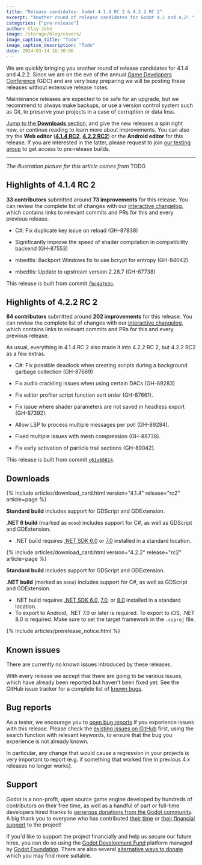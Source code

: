 ```yaml
---
title: "Release candidates: Godot 4.1.4 RC 2 & 4.2.2 RC 2"
excerpt: "Another round of release candidates for Godot 4.1 and 4.2! "
categories: ["pre-release"]
author: Clay John
image: /storage/blog/covers/
image_caption_title: "Todo"
image_caption_description: "Todo"
date: 2024-03-14 16:30:00
---
```


We are quickly bringing you another round of release candidates for 4.1.4 and 4.2.2. Since we are on the eve of the annual [Game Developers Conference](https://godotengine.org/article/godot-at-gdc-2024/) (GDC) and are very busy preparing we will be posting these releases without extensive release notes.

Maintenance releases are expected to be safe for an upgrade, but we recommend to always make backups, or use a version control system such as Git, to preserve your projects in a case of corruption or data loss.

[Jump to the **Downloads** section](#downloads), and give the new releases a spin right now, or continue reading to learn more about improvements. You can also try the **Web editor** ([**4.1.4 RC2**](https://editor.godotengine.org/releases/4.1.4.rc2/), [**4.2.2 RC2**](https://editor.godotengine.org/releases/4.2.2.rc2/)) or the **Android editor** for this release. If you are interested in the latter, please request to join [our testing group](https://groups.google.com/g/godot-testers) to get access to pre-release builds.

-----

*The illustration picture for this article comes from* TODO

## Highlights of 4.1.4 RC 2

**33 contributors** submitted around **73 improvements** for this release. You can review the complete list of changes with our [interactive changelog](https://godotengine.github.io/godot-interactive-changelog/#4.1.4-rc2), which contains links to relevant commits and PRs for this and every previous release.

- C#: Fix duplicate key issue on reload (GH-87838)

- Significantly improve the speed of shader compilation in compatibility backend (GH-87553)

- mbedtls: Backport Windows fix to use bcrypt for entropy (GH-84042)

- mbedtls: Update to upstream version 2.28.7 (GH-87738)

This release is built from commit [`fbc4a7e3a`](https://github.com/godotengine/godot/commit/fbc4a7e3a5f5b84bfda71800771715e810ad8cea).

## Highlights of 4.2.2 RC 2

**84 contributors** submitted around **202 improvements** for this release. You can review the complete list of changes with our [interactive changelog](https://godotengine.github.io/godot-interactive-changelog/#4.2.2-rc2), which contains links to relevant commits and PRs for this and every previous release.

As usual, everything in 4.1.4 RC 2 also made it into 4.2.2 RC 2, but 4.2.2 RC2 as a few extras.

- C#: Fix possible deadlock when creating scripts during a background garbage collection (GH-87669)

- Fix audio crackling issues when using certain DACs (GH-89283)

- Fix editor profiler script function sort order (GH-87661).

- Fix issue where shader parameters are not saved in headless export (GH-87392).

- Allow LSP to process multiple messages per poll (GH-89284).

- Fixed multiple issues with mesh compression (GH-88738).

- Fix early activation of particle trail sections (GH-89042).


This release is built from commit [`c61a68614`](https://github.com/godotengine/godot/commit/c61a68614e5b030a4a1e11abaa5a893b8017f78d).

## Downloads

{% include articles/download_card.html version="4.1.4" release="rc2" article=page %}

**Standard build** includes support for GDScript and GDExtension.

**.NET 6 build** (marked as `mono`) includes support for C#, as well as GDScript and GDExtension.
- .NET build requires [.NET SDK 6.0](https://dotnet.microsoft.com/en-us/download/dotnet/6.0) or [7.0](https://dotnet.microsoft.com/en-us/download/dotnet/7.0) installed in a standard location.

{% include articles/download_card.html version="4.2.2" release="rc2" article=page %}

**Standard build** includes support for GDScript and GDExtension.

**.NET build** (marked as `mono`) includes support for C#, as well as GDScript and GDExtension.
- .NET build requires [.NET SDK 6.0](https://dotnet.microsoft.com/en-us/download/dotnet/6.0), [7.0](https://dotnet.microsoft.com/en-us/download/dotnet/7.0), or [8.0](https://dotnet.microsoft.com/en-us/download/dotnet/8.0) installed in a standard location.
- To export to Android, .NET 7.0 or later is required. To export to iOS, .NET 8.0 is required. Make sure to set the target framework in the `.csproj` file.

{% include articles/prerelease_notice.html %}

## Known issues

There are currently no known issues introduced by these releases.

With every release we accept that there are going to be various issues, which have already been reported but haven't been fixed yet. See the GitHub issue tracker for a complete list of [known bugs](https://github.com/godotengine/godot/issues?q=is%3Aissue+is%3Aopen+label%3Abug+).

## Bug reports

As a tester, we encourage you to [open bug reports](https://github.com/godotengine/godot/issues) if you experience issues with this release. Please check the [existing issues on GitHub](https://github.com/godotengine/godot/issues) first, using the search function with relevant keywords, to ensure that the bug you experience is not already known.

In particular, any change that would cause a regression in your projects is very important to report (e.g. if something that worked fine in previous 4.x releases no longer works).

## Support

Godot is a non-profit, open source game engine developed by hundreds of contributors on their free time, as well as a handful of part or full-time developers hired thanks to [generous donations from the Godot community](https://fund.godotengine.org/). A big thank you to everyone who has contributed [their time](https://github.com/godotengine/godot/blob/master/AUTHORS.md) or [their financial support](https://github.com/godotengine/godot/blob/master/DONORS.md) to the project!

If you'd like to support the project financially and help us secure our future hires, you can do so using the [Godot Development Fund](https://fund.godotengine.org/) platform managed by [Godot Foundation](https://godot.foundation/). There are also several [alternative ways to donate](/donate) which you may find more suitable.
